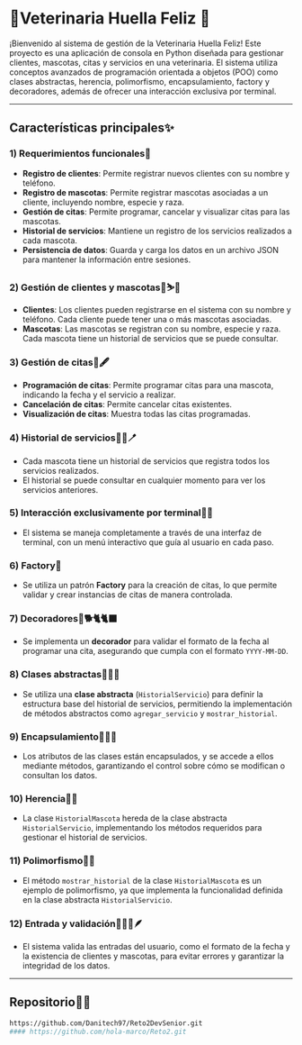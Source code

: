 # 🐾Veterinaria Huella Feliz 🐾

¡Bienvenido al sistema de gestión de la Veterinaria Huella Feliz! Este proyecto es una aplicación de consola en Python diseñada para gestionar clientes, mascotas, citas y servicios en una veterinaria. El sistema utiliza conceptos avanzados de programación orientada a objetos (POO) como clases abstractas, herencia, polimorfismo, encapsulamiento, factory y decoradores, además de ofrecer una interacción exclusiva por terminal.

---

## Características principales✨

### 1) Requerimientos funcionales🌿
- **Registro de clientes**: Permite registrar nuevos clientes con su nombre y teléfono.
- **Registro de mascotas**: Permite registrar mascotas asociadas a un cliente, incluyendo nombre, especie y raza.
- **Gestión de citas**: Permite programar, cancelar y visualizar citas para las mascotas.
- **Historial de servicios**: Mantiene un registro de los servicios realizados a cada mascota.
- **Persistencia de datos**: Guarda y carga los datos en un archivo JSON para mantener la información entre sesiones.

### 2) Gestión de clientes y mascotas🐶⛷️🐺
- **Clientes**: Los clientes pueden registrarse en el sistema con su nombre y teléfono. Cada cliente puede tener una o más mascotas asociadas.
- **Mascotas**: Las mascotas se registran con su nombre, especie y raza. Cada mascota tiene un historial de servicios que se puede consultar.

### 3) Gestión de citas📅🖋️
- **Programación de citas**: Permite programar citas para una mascota, indicando la fecha y el servicio a realizar.
- **Cancelación de citas**: Permite cancelar citas existentes.
- **Visualización de citas**: Muestra todas las citas programadas.

### 4) Historial de servicios🐕‍🦺🪥
- Cada mascota tiene un historial de servicios que registra todos los servicios realizados.
- El historial se puede consultar en cualquier momento para ver los servicios anteriores.

### 5) Interacción exclusivamente por terminal👨‍⚕️
- El sistema se maneja completamente a través de una interfaz de terminal, con un menú interactivo que guía al usuario en cada paso.

### 6) Factory🪽
- Se utiliza un patrón **Factory** para la creación de citas, lo que permite validar y crear instancias de citas de manera controlada.

### 7) Decoradores🐩🐕🐈🐈‍⬛
- Se implementa un **decorador** para validar el formato de la fecha al programar una cita, asegurando que cumpla con el formato `YYYY-MM-DD`.

### 8) Clases abstractas🦦🐢🦔
- Se utiliza una **clase abstracta** (`HistorialServicio`) para definir la estructura base del historial de servicios, permitiendo la implementación de métodos abstractos como `agregar_servicio` y `mostrar_historial`.

### 9) Encapsulamiento🦥🦦🐚
- Los atributos de las clases están encapsulados, y se accede a ellos mediante métodos, garantizando el control sobre cómo se modifican o consultan los datos.

### 10) Herencia🐘🦣
- La clase `HistorialMascota` hereda de la clase abstracta `HistorialServicio`, implementando los métodos requeridos para gestionar el historial de servicios.

### 11) Polimorfismo🦝🐰
- El método `mostrar_historial` de la clase `HistorialMascota` es un ejemplo de polimorfismo, ya que implementa la funcionalidad definida en la clase abstracta `HistorialServicio`.

### 12) Entrada y validación🦫🐦‍🔥🪶
- El sistema valida las entradas del usuario, como el formato de la fecha y la existencia de clientes y mascotas, para evitar errores y garantizar la integridad de los datos.

---
## Repositorio🐧🦉
   ```bash
   https://github.com/Danitech97/Reto2DevSenior.git
#### https://github.com/hola-marco/Reto2.git